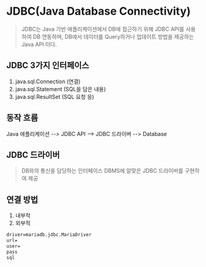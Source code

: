 # JDBC(Java Database Connectivity)
> JDBC는 Java 기반 애플리케이션에서 DB에 접근하기 위해 JDBC API를 사용하여 DB 연동하며, DB에서 데이터를 Query하거나 업데이트 방법을 제공하는 Java API 이다.

## JDBC 3가지 인터페이스
1. java.sql.Connection (연결)
2. java.sql.Statement (SQL을 담은 내용)
3. java.sql.ResultSet (SQL 요청 응)

## 동작 흐름
Java 애플리케이션 --> JDBC API --> JDBC 드라이버 --> Database

## JDBC 드라이버
> DB와의 통신을 담당하는 인터페이스 DBMS에 알맞은 JDBC 드라이버를 구현하여 제공

## 연결 방법
1. 내부적
2. 외부적
```txt
driver=mariadb.jdbc.MariaDriver
url=
user=
pass
sql
```
